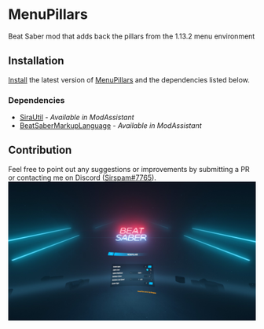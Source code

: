 # MenuPillars
Beat Saber mod that adds back the pillars from the 1.13.2 menu environment
## Installation
[Install](https://bsmg.wiki/pc-modding.html#install-mods) the latest version of [MenuPillars](https://github.com/Sirspam/MenuPillars/releases/latest) and the dependencies listed below.
### Dependencies
* [SiraUtil](https://github.com/Auros/SiraUtil) _- Available in ModAssistant_
* [BeatSaberMarkupLanguage](https://github.com/monkeymanboy/BeatSaberMarkupLanguage) _- Available in ModAssistant_
## Contribution
Feel free to point out any suggestions or improvements by submitting a PR or contacting me on Discord ([Sirspam#7765](https://discordapp.com/users/232574143818760192)).
![MenuPillars](MenuPillars.jpg)
